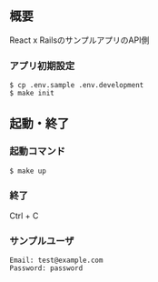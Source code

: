 ## 概要
React x RailsのサンプルアプリのAPI側

### アプリ初期設定

```
$ cp .env.sample .env.development
$ make init
```

## 起動・終了

### 起動コマンド

```
$ make up
```

### 終了

Ctrl + C

### サンプルユーザ
```
Email: test@example.com
Password: password
```
